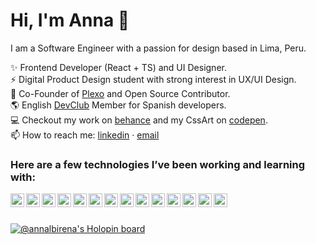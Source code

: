 <h1>Hi, I'm Anna 👋</h1> 

I am a Software Engineer with a passion for design based in Lima, Peru.

✨ Frontend Developer (React + TS) and UI Designer.<br>
⚡ Digital Product Design student with strong interest in UX/UI Design.<br>
🤖 Co-Founder of [Plexo][5] and Open Source Contributor.<br>
🌎 English [DevClub][6] Member for Spanish developers.<br>
💻 Checkout my work on [behance][3] and my CssArt on [codepen][4].<br>
📫 How to reach me: [linkedin][1] · [email][2]

### Here are a few technologies I’ve been working and learning with:

<span>
<img align="left" alt="html icon" width="22px" src="https://icongr.am/devicon/html5-original.svg?size=128&color=currentColor" />
</span>
<span>
<img align="left" alt="css icon" width="22px" src="https://icongr.am/devicon/css3-original.svg?size=128&color=currentColor" />
</span>
<span>
  <img align="left" alt="javascript icon" width="22px" src="https://icongr.am/devicon/javascript-original.svg?size=128&color=FFFFFF" />
</span>
<span>
<img align="left" alt="react icon" width="22px" src="https://icongr.am/devicon/react-original-wordmark.svg?size=128&color=currentColor" />
</span>
<span>
<img align="left" alt="vue icon" width="22px" src="https://icongr.am/devicon/vuejs-original.svg?size=128&color=currentColor" />
</span>
<span>
<img align="left" alt="boostrap icon" width="22px" src="https://icongr.am/devicon/bootstrap-plain.svg?size=128&color=7811f7" />
</span>
<span>
<img align="left" alt="sass icon" width="22px" src="https://icongr.am/devicon/sass-original.svg?size=128&color=currentColor" />
</span>
<span>
<img align="left" alt="nodejs icon" width="22px" src="https://icongr.am/devicon/nodejs-original.svg?size=128&color=currentColor" />
</span>
<span>
<img align="left" alt="npm icon" width="22px" src="https://icongr.am/devicon/npm-original-wordmark.svg?size=128&color=currentColor" />
</span>
<span>
<img align="left" alt="git icon" width="22px" src="https://icongr.am/devicon/git-original.svg?size=128&color=currentColor" />
</span>
<span>
<img align="left" alt="vsc icon" width="22px" src="https://icongr.am/simple/visualstudio.svg?size=128&color=4babeb&colored=false" />
</span>
<span>
<img align="left" alt="atom icon" width="22px" src="https://icongr.am/devicon/atom-original.svg?size=128&color=currentColor" />
</span>
<span>
<img align="left" alt="trello icon" width="22px" src="https://icongr.am/simple/trello.svg?size=128&color=0075b0&colored=false" />
</span>
<span>
<img align="left" alt="figma icon" width="22px" src="https://icongr.am/simple/figma.svg?size=128&color=ffffff&colored=false" />
</span>
<br><br>


[![@annalbirena's Holopin board](https://holopin.io/api/user/board?user=annalbirena)](https://holopin.io/@annalbirena)

<!-- links to your social media accounts -->

[1]: https://www.linkedin.com/in/ana-albirena
[2]: mailto:anna.albirena@gmail.com
[3]: https://www.behance.net/annaalbiren
[4]: https://codepen.io/anna_albirena
[5]: https://plexo.app
[6]: https://www.instagram.com/englishdevclub
<!--
**annalbirena/annalbirena** is a ✨ _special_ ✨ repository because its `README.md` (this file) appears on your GitHub profile.

Here are some ideas to get you started:

- 🔭 I’m currently working on ...
- 🌱 I’m currently learning ...
- 👯 I’m looking to collaborate on ...
- 🤔 I’m looking for help with ...
- 💬 Ask me about ...
- 📫 How to reach me: ...
- 😄 Pronouns: ...
- ⚡ Fun fact: ...
-->
